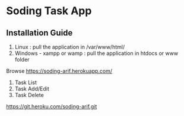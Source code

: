 # Soding Task App


## Installation Guide

1. Linux : pull the application in /var/www/html/
2. Windows - xampp or wamp : pull the application in htdocs or www folder


Browse https://soding-arif.herokuapp.com/

1. Task List
2. Task Add/Edit
3. Task Delete

https://git.heroku.com/soding-arif.git

